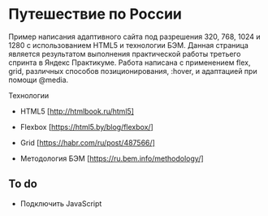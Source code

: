 # Путешествие по России

Пример написания адаптивного сайта под разрешения 320, 768, 1024 и 1280 с использованием HTML5 и технологии БЭМ.
Данная страница является результатом выполнения практической работы третьего спринта в Яндекс Практикуме.
Работа написана с применением flex, grid, различных способов позиционирования, :hover, и адаптацией при помощи @media.

Технологии

* HTML5 
[http://htmlbook.ru/html5]

* Flexbox
[https://html5.by/blog/flexbox/]

* Grid
[https://habr.com/ru/post/487566/]

* Методология БЭМ
[https://ru.bem.info/methodology/]

## To do 

* Подключить JavaScript